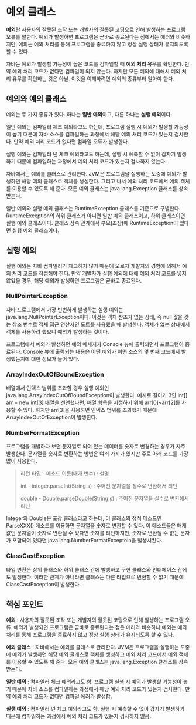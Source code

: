 # 예외 클래스
**예외**란 사용자의 잘못된 조작 또는 개발자의 잘못된 코딩으로 인해 발생하는 프로그램 오류를 말한다. 예외가 발생하면 프로그램은 곧바로 종료된다는 점에서는 에러와 비슷하지만, 예외는 예외 처리를 통해 프로그램을 종료하지 않고 정상 실행 상태가 유지되도록 할 수 있다.

자바는 예외가 발생할 가능성이 높은 코드를 컴파일할 때 **예외 처리 유무**를 확인한다. 만약 예외 처리 코드가 없다면 컴파일이 되지 않는다. 하지만 모든 예외에 대해서 예외 처리 유무를 확인하는 것은 아닏. 이것을 이해하려면 예외의 종류부터 알아야 한다.

## 예외와 예외 클래스
예외는 두 가지 종류가 있다. 하나는 **일반 예외**이고, 다른 하나는 **실행 예외**이다.

일반 예외는 컴파일러 체크 예외라고도 하는데, 프로그램 실행 시 예외가 발생할 가능성이 높기 때문에 자바 소스를 컴파일하는 과정에서 해당 예외 처리 코드가 있는지 검사한다. 만약 예외 처리 코드가 없다면 컴파일 오류가 발생한다.

실행 예외는 컴파일러 넌 체크 예외라고도 하는데, 실행 시 예측할 수 없이 갑자기 발생하기 때문에 컴파일하는 과정에서 예외 처리 코드가 있는지 검사하지 않는다.

자바에서는 예외를 클래스로 관리한다. JVM은 프로그램을 실행하는 도중에 예외가 발생하면 해당 예외 클래스로 객체를 생성한다. 그리고 나서 예외 처리 코드에서 예외 객체를 이용할 수 있도록 해 준다. 모든 예외 클래스는 java.lang.Exception 클래스를 상속받는다.

일반 예외와 실행 예외 클래스는 RuntimeException 클래스를 기준으로 구별한다. RuntimeException의 하위 클래스가 아니면 일반 예외 클래스이고, 하위 클래스이면 실행 예외 클래스이다. 클래스 상속 관계에서 부모(조상)에 RuntimeException이 있다면 실행 예외 클래스이다.

## 실행 예외
실행 예외는 자바 컴파일러가 체크하지 않기 때문에 오로지 개발자의 경험에 의해서 예외 처리 코드를 작성해야 한다. 만약 개발자가 실행 예외에 대해 예외 처리 코드를 넣지 않았을 경우, 해당 예외가 발생하면 프로그램은 곧바로 종료된다.

### NullPointerException
자바 프로그램에서 가장 빈번하게 발생하는 실행 예외는 java.lang.NullPointerException이다. 이것은 객체 참조가 없는 상태, 즉 null 값을 갖는 참조 변수로 객체 접근 연산자인 도트를 사용했을 때 발생한다. 객체가 없는 상태에서 객체를 사용하려 했으니 예외가 발생하는 것이다.

프로그램에서 예외가 발생하면 예외 메세지가 Console 뷰에 출력되면서 프로그램이 종료된다. Console 뷰에 출력되는 내용은 어떤 예외가 어떤 소스의 몇 번째 코드에서 발생했는지에 대한 정보가 들어 있다.

### ArrayIndexOutOfBoundException
배열에서 인덱스 범위를 초과할 경우 실행 예외인 java.lang.ArrayIndexOutOfBoundException이 발생한다. 예시로 길이가 3인 int[] arr = new int[3] 배열을 선언했다면, 배열 항목을 지정하기 위해 arr[0]~arr[2]를 사용할 수 있다. 하지만 arr[3]을 사용하면 인덱스 범위를 초과했기 때문에 ArrayIndexOutOfException이 발생한다.

### NumberFormatException
프로그램을 개발하다 보면 문자열로 되어 있는 데이터를 숫자로 변경하는 경우가 자주 발생한다. 문자열을 숫자로 변환하는 방법은 여러 가지가 있지만 주로 아래 코드를 가장 많이 사용한다.

> 리턴 타입 - 메소드 이름(매개 변수) : 설명
> 
> int - integer.parseInt(String s) : 주어진 문자열을 정수로 변환해서 리턴
>
> double - Double.parseDouble(String s) : 주어진 문자열을 실수로 변환해서 리턴

Integer와 Double은 포장 클래스라고 하는데, 이 클래스의 정적 메소드인 ParseXXX() 메소드를 이용하면 문자열을 숫자로 변환할 수 있다. 이 메소드들은 매개값인 문자열이 숫자로 변환될 수 있다면 숫자를 리턴하지만, 숫자로 변환될 수 없는 문자가 포함되어 있다면 java.lang.NumberFormatExceptoin을 발생시킨다.

### ClassCastException
타입 변환은 상위 클래스와 하위 클래스 간에 발생하고 구현 클래스와 인터페이스 간에도 발생한다. 이러한 관계가 아니라면 클래스는 다른 타입으로 변환할 수 없기 때문에 ClassCastException이 발생한다.

## 핵심 포인트
**예외** : 사용자의 잘못된 조작 또는 개발자의 잘못된 코딩으로 인해 발생하는 프로그램 오류. 예외가 발생되면 프로그램은 곧바로 종료된다는 점은 에러와 비슷하나 예외는 예외 처리를 통해 프로그램을 종료하지 않고 정상 실행 상태가 유지되도록 할 수 있다.

**예외 클래스** : 자바에서는 예외를 클래스로 관리한다. JVM은 프로그램을 실행하는 도중에 예외가 발생하면 해당 예외 클래스로 객체를 생성하고 예외 처리 코드에서 예외 객체를 이용할 수 있도록 해 준다. 모든 예외 클래스는 java.lang.Exception 클래스를 상속받는다.

**일반 예외** : 컴파일러 체크 예외라고도 함. 프로그램 실행 시 예외가 발생할 가능성이 높기 때문에 자바 소스를 컴파일하는 과정에서 해당 예외 처리 코드가 있는지 검사한다. 만약 예외 처리 코드가 없다면 컴파일 에러가 발생함.

**실행 예외** : 컴파일러 넌 체크 예외라고도 함. 실행 시 예측할 수 없이 갑자기 발생하기 때문에 컴파일하는 과정에서 예외 처리 코드가 있는지 검사하지 않음.
